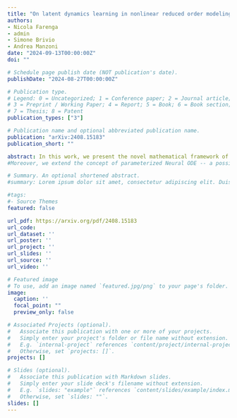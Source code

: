 ```yaml
---
title: "On latent dynamics learning in nonlinear reduced order modeling"
authors:
- Nicola Farenga
- admin
- Simone Brivio
- Andrea Manzoni
date: "2024-09-13T00:00:00Z"
doi: ""

# Schedule page publish date (NOT publication's date).
publishDate: "2024-08-27T00:00:00Z"

# Publication type.
# Legend: 0 = Uncategorized; 1 = Conference paper; 2 = Journal article;
# 3 = Preprint / Working Paper; 4 = Report; 5 = Book; 6 = Book section;
# 7 = Thesis; 8 = Patent
publication_types: ["3"]

# Publication name and optional abbreviated publication name.
publication: "arXiv:2408.15183"
publication_short: ""

abstract: In this work, we present the novel mathematical framework of latent dynamics models (LDMs) for reduced order modeling of parameterized nonlinear time-dependent PDEs. Our framework casts this latter task as a nonlinear dimensionality reduction problem, while constraining the latent state to evolve accordingly to an unknown dynamical system. A time-continuous setting is employed to derive error and stability estimates for the LDM approximation of the full order model (FOM) solution. We analyze the impact of using an explicit Runge-Kutta scheme in the time-discrete setting, resulting in the \deltaLDM formulation, and further explore the learnable setting, DD, where deep neural networks approximate the discrete LDM components, while providing a bounded approximation error with respect to the FOM. 
#Moreover, we extend the concept of parameterized Neural ODE -- a possible way to build data-driven dynamical systems with varying input parameters -- to be a convolutional architecture, where the input parameters information is injected by means of an affine modulation mechanism, while designing a convolutional autoencoder neural network able to retain spatial-coherence, thus enhancing interpretability at the latent level. Numerical experiments, including the Burgers' and the advection-reaction-diffusion equations, demonstrate the framework’s ability to obtain a \textit{time-continuous} approximation of the FOM solution, thus being able to query the LDM approximation at any given time instance while retaining a prescribed level of accuracy. Our findings highlight the remarkable potential of the proposed LDMs, representing a mathematically rigorous framework to enhance the accuracy and approximation capabilities of reduced order modeling for time-dependent parameterized PDEs.

# Summary. An optional shortened abstract.
#summary: Lorem ipsum dolor sit amet, consectetur adipiscing elit. Duis posuere tellus ac convallis placerat. Proin tincidunt magna sed ex sollicitudin condimentum.

#tags:
#- Source Themes
featured: false

url_pdf: https://arxiv.org/pdf/2408.15183
url_code:
url_dataset: ''
url_poster: ''
url_project: ''
url_slides: ''
url_source: ''
url_video: ''

# Featured image
# To use, add an image named `featured.jpg/png` to your page's folder. 
image:
  caption: ''
  focal_point: ""
  preview_only: false

# Associated Projects (optional).
#   Associate this publication with one or more of your projects.
#   Simply enter your project's folder or file name without extension.
#   E.g. `internal-project` references `content/project/internal-project/index.md`.
#   Otherwise, set `projects: []`.
projects: []

# Slides (optional).
#   Associate this publication with Markdown slides.
#   Simply enter your slide deck's filename without extension.
#   E.g. `slides: "example"` references `content/slides/example/index.md`.
#   Otherwise, set `slides: ""`.
slides: []
---
```


